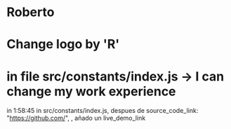 # Roberto

# Change logo by 'R'

# in file src/constants/index.js -> I can change my work experience

in 1:58:45
in src/constants/index.js, despues de source_code_link: "https://github.com/",
, añado un live_demo_link

